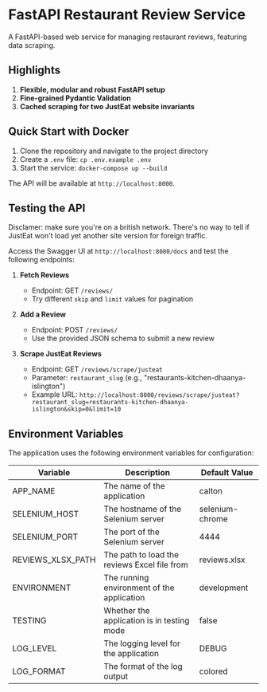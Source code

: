 # FastAPI Restaurant Review Service

A FastAPI-based web service for managing restaurant reviews, featuring data scraping.

## Highlights

1. **Flexible, modular and robust FastAPI setup**
2. **Fine-grained Pydantic Validation**
3. **Cached scraping for two JustEat website invariants**

## Quick Start with Docker

1. Clone the repository and navigate to the project directory
2. Create a `.env` file: `cp .env.example .env`
3. Start the service: `docker-compose up --build`

The API will be available at `http://localhost:8000`.

## Testing the API

Disclamer: make sure you're on a british network. There's no way to tell if JustEat won't load yet another site version for foreign traffic.

Access the Swagger UI at `http://localhost:8000/docs` and test the following endpoints:

1. **Fetch Reviews**
   - Endpoint: GET `/reviews/`
   - Try different `skip` and `limit` values for pagination

2. **Add a Review**
   - Endpoint: POST `/reviews/`
   - Use the provided JSON schema to submit a new review

3. **Scrape JustEat Reviews**
   - Endpoint: GET `/reviews/scrape/justeat`
   - Parameter: `restaurant_slug` (e.g., "restaurants-kitchen-dhaanya-islington")
   - Example URL: `http://localhost:8000/reviews/scrape/justeat?restaurant_slug=restaurants-kitchen-dhaanya-islington&skip=0&limit=10`

## Environment Variables

The application uses the following environment variables for configuration:

| Variable | Description | Default Value |
|----------|-------------|---------------|
| APP_NAME | The name of the application | calton |
| SELENIUM_HOST | The hostname of the Selenium server | selenium-chrome |
| SELENIUM_PORT | The port of the Selenium server | 4444 |
| REVIEWS_XLSX_PATH | The path to load the reviews Excel file from | reviews.xlsx |
| ENVIRONMENT | The running environment of the application | development |
| TESTING | Whether the application is in testing mode | false |
| LOG_LEVEL | The logging level for the application | DEBUG |
| LOG_FORMAT | The format of the log output | colored |
